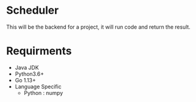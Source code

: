 # Scheduler

This will be the backend for a project, it will run code and return the result.


# Requirments
  * Java JDK
  * Python3.6+
  * Go 1.13+
  * Language Specific
      * Python : numpy
